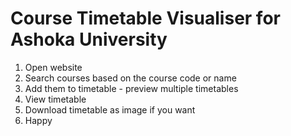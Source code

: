 # Course Timetable Visualiser for Ashoka University

1. Open website
2. Search courses based on the course code or name
3. Add them to timetable - preview multiple timetables
4. View timetable
5. Download timetable as image if you want
6. Happy
